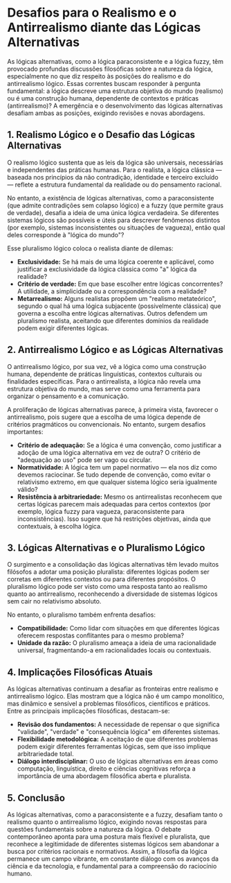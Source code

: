 # Desafios para o Realismo e o Antirrealismo diante das Lógicas Alternativas

As lógicas alternativas, como a lógica paraconsistente e a lógica fuzzy, têm provocado profundas discussões filosóficas sobre a natureza da lógica, especialmente no que diz respeito às posições do realismo e do antirrealismo lógico. Essas correntes buscam responder à pergunta fundamental: a lógica descreve uma estrutura objetiva do mundo (realismo) ou é uma construção humana, dependente de contextos e práticas (antirrealismo)? A emergência e o desenvolvimento das lógicas alternativas desafiam ambas as posições, exigindo revisões e novas abordagens.

## 1. Realismo Lógico e o Desafio das Lógicas Alternativas

O realismo lógico sustenta que as leis da lógica são universais, necessárias e independentes das práticas humanas. Para o realista, a lógica clássica — baseada nos princípios da não contradição, identidade e terceiro excluído — reflete a estrutura fundamental da realidade ou do pensamento racional.

No entanto, a existência de lógicas alternativas, como a paraconsistente (que admite contradições sem colapso lógico) e a fuzzy (que permite graus de verdade), desafia a ideia de uma única lógica verdadeira. Se diferentes sistemas lógicos são possíveis e úteis para descrever fenômenos distintos (por exemplo, sistemas inconsistentes ou situações de vagueza), então qual deles corresponde à "lógica do mundo"?

Esse pluralismo lógico coloca o realista diante de dilemas:

- **Exclusividade:** Se há mais de uma lógica coerente e aplicável, como justificar a exclusividade da lógica clássica como "a" lógica da realidade?
- **Critério de verdade:** Em que base escolher entre lógicas concorrentes? A utilidade, a simplicidade ou a correspondência com a realidade?
- **Metarrealismo:** Alguns realistas propõem um "realismo metateórico", segundo o qual há uma lógica subjacente (possivelmente clássica) que governa a escolha entre lógicas alternativas. Outros defendem um pluralismo realista, aceitando que diferentes domínios da realidade podem exigir diferentes lógicas.

## 2. Antirrealismo Lógico e as Lógicas Alternativas

O antirrealismo lógico, por sua vez, vê a lógica como uma construção humana, dependente de práticas linguísticas, contextos culturais ou finalidades específicas. Para o antirrealista, a lógica não revela uma estrutura objetiva do mundo, mas serve como uma ferramenta para organizar o pensamento e a comunicação.

A proliferação de lógicas alternativas parece, à primeira vista, favorecer o antirrealismo, pois sugere que a escolha de uma lógica depende de critérios pragmáticos ou convencionais. No entanto, surgem desafios importantes:

- **Critério de adequação:** Se a lógica é uma convenção, como justificar a adoção de uma lógica alternativa em vez de outra? O critério de "adequação ao uso" pode ser vago ou circular.
- **Normatividade:** A lógica tem um papel normativo — ela nos diz como devemos raciocinar. Se tudo depende de convenção, como evitar o relativismo extremo, em que qualquer sistema lógico seria igualmente válido?
- **Resistência à arbitrariedade:** Mesmo os antirrealistas reconhecem que certas lógicas parecem mais adequadas para certos contextos (por exemplo, lógica fuzzy para vagueza, paraconsistente para inconsistências). Isso sugere que há restrições objetivas, ainda que contextuais, à escolha lógica.

## 3. Lógicas Alternativas e o Pluralismo Lógico

O surgimento e a consolidação das lógicas alternativas têm levado muitos filósofos a adotar uma posição pluralista: diferentes lógicas podem ser corretas em diferentes contextos ou para diferentes propósitos. O pluralismo lógico pode ser visto como uma resposta tanto ao realismo quanto ao antirrealismo, reconhecendo a diversidade de sistemas lógicos sem cair no relativismo absoluto.

No entanto, o pluralismo também enfrenta desafios:

- **Compatibilidade:** Como lidar com situações em que diferentes lógicas oferecem respostas conflitantes para o mesmo problema?
- **Unidade da razão:** O pluralismo ameaça a ideia de uma racionalidade universal, fragmentando-a em racionalidades locais ou contextuais.

## 4. Implicações Filosóficas Atuais

As lógicas alternativas continuam a desafiar as fronteiras entre realismo e antirrealismo lógico. Elas mostram que a lógica não é um campo monolítico, mas dinâmico e sensível a problemas filosóficos, científicos e práticos. Entre as principais implicações filosóficas, destacam-se:

- **Revisão dos fundamentos:** A necessidade de repensar o que significa "validade", "verdade" e "consequência lógica" em diferentes sistemas.
- **Flexibilidade metodológica:** A aceitação de que diferentes problemas podem exigir diferentes ferramentas lógicas, sem que isso implique arbitrariedade total.
- **Diálogo interdisciplinar:** O uso de lógicas alternativas em áreas como computação, linguística, direito e ciências cognitivas reforça a importância de uma abordagem filosófica aberta e pluralista.

## 5. Conclusão

As lógicas alternativas, como a paraconsistente e a fuzzy, desafiam tanto o realismo quanto o antirrealismo lógico, exigindo novas respostas para questões fundamentais sobre a natureza da lógica. O debate contemporâneo aponta para uma postura mais flexível e pluralista, que reconhece a legitimidade de diferentes sistemas lógicos sem abandonar a busca por critérios racionais e normativos. Assim, a filosofia da lógica permanece um campo vibrante, em constante diálogo com os avanços da ciência e da tecnologia, e fundamental para a compreensão do raciocínio humano.